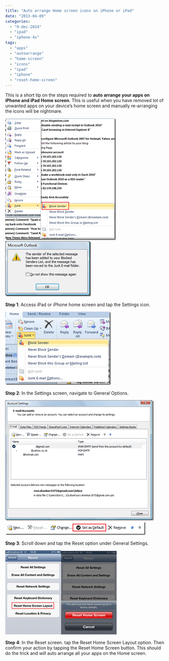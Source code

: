 ```yaml
---
title: "Auto arrange Home screen icons on iPhone or iPad"
date: "2013-04-09"
categories: 
  - "9-dec-2024"
  - "ipad"
  - "iphone-4s"
tags: 
  - "apps"
  - "autoarrange"
  - "home-screen"
  - "icons"
  - "ipad"
  - "iphone"
  - "reset-home-screen"
---
```


This is a short tip on the steps required to **auto arrange your apps on iPhone and iPad Home screen**. This is useful when you have removed lot of unwanted apps on your device’s home screen and manually re-arranging the icons will be nightmare.

[![image](/assets/images/image_thumb61.png "image")](http://blogmines.com/blog/wp-content/uploads/2013/04/image63.png)[![image](/assets/images/image_thumb62.png "image")](http://blogmines.com/blog/wp-content/uploads/2013/04/image64.png)

**Step 1**: Access iPad or iPhone home screen and tap the Settings icon.

[![image](/assets/images/image_thumb63.png "image")](http://blogmines.com/blog/wp-content/uploads/2013/04/image65.png)

**Step 2**: In the Settings screen, navigate to General Options.

[![image](/assets/images/image_thumb64.png "image")](http://blogmines.com/blog/wp-content/uploads/2013/04/image66.png)[![image](/assets/images/image_thumb65.png "image")](http://blogmines.com/blog/wp-content/uploads/2013/04/image67.png)

**Step 3**: Scroll down and tap the Reset option under General Settings.

[![image](/assets/images/image_thumb66.png "image")](http://blogmines.com/blog/wp-content/uploads/2013/04/image68.png)[![image](/assets/images/image_thumb67.png "image")](http://blogmines.com/blog/wp-content/uploads/2013/04/image69.png)

**Step 4**: In the Reset screen. tap the Reset Home Screen Layout option. Then confirm your action by tapping the Reset Home Screen button. This should do the trick and will auto arrange all your apps on the Home screen.
